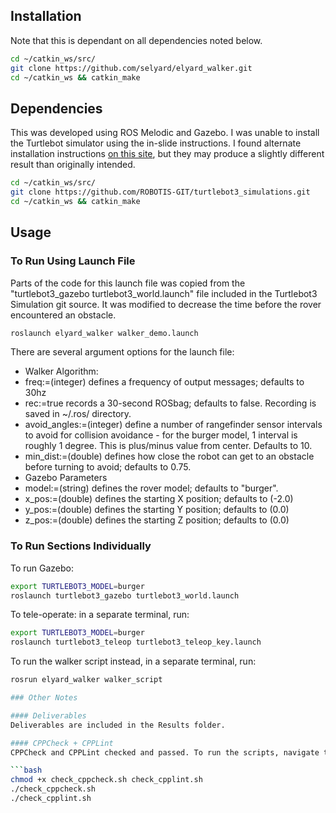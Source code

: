 ## Installation

Note that this is dependant on all dependencies noted below.

```bash
cd ~/catkin_ws/src/
git clone https://github.com/selyard/elyard_walker.git
cd ~/catkin_ws && catkin_make
```

## Dependencies

This was developed using ROS Melodic and Gazebo. I was unable to install the Turtlebot simulator using the in-slide instructions. I found alternate installation instructions [on this site](https://emanual.robotis.com/docs/en/platform/turtlebot3/simulation/), but they may produce a slightly different result than originally intended.

```bash
cd ~/catkin_ws/src/
git clone https://github.com/ROBOTIS-GIT/turtlebot3_simulations.git
cd ~/catkin_ws && catkin_make
```

## Usage

### To Run Using Launch File

Parts of the code for this launch file was copied from the "turtlebot3_gazebo turtlebot3_world.launch" file included in the Turtlebot3 Simulation git source. It was modified to decrease the time before the rover encountered an obstacle.

```bash
roslaunch elyard_walker walker_demo.launch
```

There are several argument options for the launch file:
* Walker Algorithm:
 * freq:=(integer) defines a frequency of output messages; defaults to 30hz
 * rec:=true records a 30-second ROSbag; defaults to false. Recording is saved in ~/.ros/ directory.
 * avoid_angles:=(integer) define a number of rangefinder sensor intervals to avoid for collision avoidance - for the burger model, 1 interval is roughly 1 degree. This is plus/minus value from center. Defaults to 10.
 * min_dist:=(double) defines how close the robot can get to an obstacle before turning to avoid; defaults to 0.75.
* Gazebo Parameters
 * model:=(string) defines the rover model; defaults to "burger".
 * x_pos:=(double) defines the starting X position; defaults to (-2.0)
 * y_pos:=(double) defines the starting Y position; defaults to (0.0)
 * z_pos:=(double) defines the starting Z position; defaults to (0.0)

### To Run Sections Individually

To run Gazebo:

```bash
export TURTLEBOT3_MODEL=burger
roslaunch turtlebot3_gazebo turtlebot3_world.launch
```

To tele-operate: in a separate terminal, run:
```bash
export TURTLEBOT3_MODEL=burger
roslaunch turtlebot3_teleop turtlebot3_teleop_key.launch
```

To run the walker script instead, in a separate terminal, run:
```bash
rosrun elyard_walker walker_script

### Other Notes

#### Deliverables
Deliverables are included in the Results folder.

#### CPPCheck + CPPLint
CPPCheck and CPPLint checked and passed. To run the scripts, navigate to the install directory and run:

```bash
chmod +x check_cppcheck.sh check_cpplint.sh
./check_cppcheck.sh
./check_cpplint.sh


```

